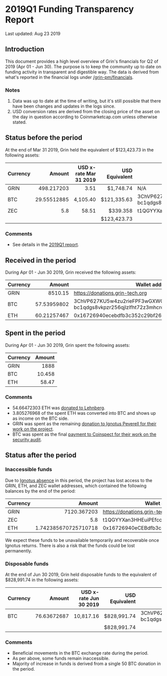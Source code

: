 # 2019Q1 Funding Transparency Report

Last updated: Aug 23 2019

## Introduction
This document provides a high level overview of Grin's financials for Q2 of 2019 (Apr 01 - Jun 30). The purpose is to keep the community up to date on funding activity in transparent and digestible way. The data is derived from what's reported in the financial logs under [/grin-pm/financials](https://github.com/mimblewimble/grin-pm/tree/master/financials).

### Notes

1. Data was up to date at the time of writing, but it's still possible that there have been changes and updates in the logs since.
2. USD conversion rates are derived from the closing price of the asset on the day in question according to Coinmarketcap.com unless otherwise stated. 



## Status before the period

At the end of Mar 31 2019, Grin held the equivalent of $123,423.73 in the following assets:

Currency | Amount | USD x-rate Mar 31 2019 | USD Equivalent | Wallet address(es)
|---|---:|---:|---:|---|
GRIN | 498.217203 | 3.51 | $1,748.74 | N/A
BTC | 29.55512885 | 4,105.40 | $121,335.63 | 3ChVP627KU5w4zu2rieFPF3wGXWQgmhvrs <br />bc1qdgs8vkpzr256qjlzlfht72z3mhcrdrt6wj2rfjw39j8us24gz8uq78qj65
ZEC | 5.8 | 58.51 | $339.358 | t1QGYYXan3HHEuiPEfccKnUuWEP4CsVvPA5 |
| | | | $123,423.73 |

### Comments
* See details in the [2019Q1 report](funding_transparency_2019Q1.md).

## Received in the period

During Apr 01 - Jun 30 2019, Grin received the following assets: 

Currency | Amount | Wallet address(es)
|---|---:|---|
GRIN | 8510.15 | https://donations.grin-tech.org
BTC | 57.53959802 | 3ChVP627KU5w4zu2rieFPF3wGXWQgmhvrs <br />bc1qdgs8vkpzr256qjlzlfht72z3mhcrdrt6wj2rfjw39j8us24gz8uq78qj65
ETH | 60.21257467 | 0x16726940ecebdfb3c352c29bf2620f59ef919a3b 

## Spent in the period

During Apr 01 - Jun 30 2019, Grin spent the following assets:

Currency | Amount | 
|---|---:|
GRIN | 1888 | 
BTC | 10.458 | 
ETH | 58.47 |


### Comments
* 54.66472303 ETH was [donated to Lehnberg](https://github.com/mimblewimble/grin-pm/blob/master/notes/20190409-meeting-governance.md#decision-lehnberg-funding).
* 3.805276968 of the spent ETH was converted into BTC and shows up as income on the BTC side.
* GRIN was spent as the remaining [donation to Ignotus Peverell for their work on the project](https://github.com/mimblewimble/grin-pm/blob/master/notes/20190312-meeting-governance.md#decision-funding-for-ignotus-peverell).
* BTC was spent as the final [payment to Coinspect for their work on the security audit](https://github.com/mimblewimble/grin-pm/blob/master/notes/20190212-meeting-governance.md#decision-security-audit-firm).


## Status after the period

### Inaccessible funds

Due to [Ignotus absence](https://www.grin-forum.org/t/on-ignos-absence/5301) in this period, the project has lost access to the GRIN, ETH, and ZEC wallet addresses, which contained the following balances by the end of the period:

Currency | Amount | Wallet address(es)
|---|---:|---|
GRIN | 7120.367203 | https://donations.grin-tech.org
ZEC | 5.8 | t1QGYYXan3HHEuiPEfccKnUuWEP4CsVvPA5
ETH | 1.742385670725710718 | 0x16726940eCEBdfb3c352C29bF2620f59EF919a3b

We expect these funds to be unavailable temporarily and recoverable once Ignotus returns. There is also a risk that the funds could be lost permanently.

### Disposable funds

At the end of Jun 30 2019, Grin held disposable funds to the equivalent of $828,991.74 in the following assets:

Currency | Amount | USD x-rate Jun 30 2019 | USD Equivalent | Wallet address(es)
|---|---:|---:|---:|---|
BTC | 76.63672687 | 10,817.16 | $828,991.74 | 3ChVP627KU5w4zu2rieFPF3wGXWQgmhvrs <br />bc1qdgs8vkpzr256qjlzlfht72z3mhcrdrt6wj2rfjw39j8us24gz8uq78qj65
| | | | $828,991.74 |

### Comments
* Beneficial movements in the BTC exchange rate during the period.
* As per above, some funds remain inaccessible.
* Majority of increase in funds is derived from a single 50 BTC donation in the period.